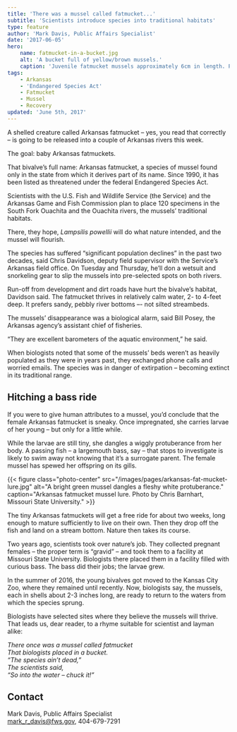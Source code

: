 ```yaml
---
title: 'There was a mussel called fatmucket...'
subtitle: 'Scientists introduce species into traditional habitats'
type: feature
author: 'Mark Davis, Public Affairs Specialist'
date: '2017-06-05'
hero:
    name: fatmucket-in-a-bucket.jpg
    alt: 'A bucket full of yellow/brown mussels.'
    caption: 'Juvenile fatmucket mussels approximately 6cm in length. Photo by Chris Barnhart, Missouri State University.'
tags:
    - Arkansas
    - 'Endangered Species Act'
    - Fatmucket
    - Mussel
    - Recovery
updated: 'June 5th, 2017'
---
```


A shelled creature called Arkansas fatmucket – yes, you read that correctly – is going to be released into a couple of Arkansas rivers this week. 

The goal: baby Arkansas fatmuckets.

That bivalve’s full name: Arkansas fatmucket, a species of mussel found only in the state from which it derives part of its name. Since 1990, it has been listed as threatened under the federal Endangered Species Act.

Scientists with the U.S. Fish and Wildlife Service (the Service) and the Arkansas Game and Fish Commission plan to place 120 specimens in the South Fork Ouachita and the Ouachita rivers, the mussels’ traditional habitats.

There, they hope, *Lampsilis powellii* will do what nature intended, and the mussel will flourish.

The species has suffered “significant population declines” in the past two decades, said Chris Davidson, deputy field supervisor with the Service’s Arkansas field office. On Tuesday and Thursday, he’ll don a wetsuit and snorkeling gear to slip the mussels into pre-selected spots on both rivers.

Run-off from development and dirt roads have hurt the bivalve’s habitat, Davidson said. The fatmucket thrives in relatively calm water, 2- to 4-feet deep. It prefers sandy, pebbly river bottoms –- not silted streambeds.

The mussels’ disappearance was a biological alarm, said Bill Posey, the Arkansas agency’s assistant chief of fisheries.
 
“They are excellent barometers of the aquatic environment,” he said.
 
When biologists noted that some of the mussels’ beds weren’t as heavily populated as they were in years past, they exchanged phone calls and worried emails. The species was in danger of extirpation – becoming extinct in its traditional range.

## Hitching a bass ride

If you were to give human attributes to a mussel, you’d conclude that the female Arkansas fatmucket is sneaky. Once impregnated, she carries larvae of her young – but only for a little while.
 
While the larvae are still tiny, she dangles a wiggly protuberance from her body. A passing fish – a largemouth bass, say – that stops to investigate is likely to swim away not knowing that it’s a surrogate parent. The female mussel has spewed her offspring on its gills.

{{< figure class="photo-center" src="/images/pages/arkansas-fat-mucket-lure.jpg" alt="A bright green mussel dangles a fleshy white protuberance." caption="Arkansas fatmucket mussel lure. Photo by Chris Barnhart, Missouri State University." >}}

The tiny Arkansas fatmuckets will get a free ride for about two weeks, long enough to mature sufficiently to live on their own. Then they drop off the fish and land on a stream bottom. Nature then takes its course.
 
Two years ago, scientists took over nature’s job. They collected pregnant females – the proper term is “gravid” – and took them to a facility at Missouri State University.  Biologists there placed them in a facility filled with curious bass. The bass did their jobs; the larvae grew.
 
In the summer of 2016, the young bivalves got moved to the Kansas City Zoo, where they remained until recently.  Now, biologists say, the mussels, each in shells about 2-3 inches long, are ready to return to the waters from which the species sprung.
 
Biologists have selected sites where they believe the mussels will thrive.  That leads us, dear reader, to a rhyme suitable for scientist and layman alike:

*There once was a mussel called fatmucket*  
*That biologists placed in a bucket.*  
*“The species ain’t dead,”*  
*The scientists said,*  
*“So into the water – chuck it!”*  

## Contact

Mark Davis, Public Affairs Specialist  
[mark_r_davis@fws.gov](mailto:mark_r_davis@fws.gov), 404-679-7291

